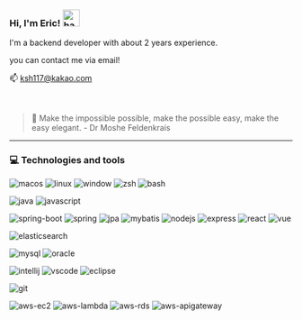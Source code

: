 ### Hi, I'm Eric! <img src="https://raw.githubusercontent.com/bygui86/bygui86/master/images/hand.gif" width="30px" alt="hand"></h2>
I'm a backend developer with about 2 years experience.

you can contact me via email! 

📫 ksh117@kakao.com
<br/><br/><br/>
> 🎈 Make the impossible possible, make the possible easy, make the easy elegant. - Dr Moshe Feldenkrais

- - -

### 💻 Technologies and tools

![macos](https://img.shields.io/badge/OS-MacOS-informational?style=flat&logo=Apple&logoColor=white&color=yellow)
![linux](https://img.shields.io/badge/OS-Linux-informational?style=flat&logo=linux&logoColor=white&color=yellow)
![window](https://img.shields.io/badge/OS-Windows-informational?style=flat&logo=Windows&logoColor=white&color=yellow)
![zsh](https://img.shields.io/badge/Shell-zsh-informational?style=flat&logo=gnu-bash&logoColor=white&color=yellow)
![bash](https://img.shields.io/badge/Shell-bash-informational?style=flat&logo=gnu-bash&logoColor=white&color=yellow)

![java](https://img.shields.io/badge/Language-Java-informational?style=flat&logo=Java&logoColor=white&color=orange)
![javascript](https://img.shields.io/badge/Language-JavaScript-informational?style=flat&logo=JavaScript&logoColor=white&color=orange)

![spring-boot](https://img.shields.io/badge/Framework-Spring_Boot-informational?style=flat&logo=SpringBoot&logoColor=white&color=blueviolet)
![spring](https://img.shields.io/badge/Framework-Spring-informational?style=flat&logo=Spring&logoColor=white&color=blueviolet)
![jpa](https://img.shields.io/badge/Spring_Data_JPA-informational?style=flat&color=1B365D)
![mybatis](https://img.shields.io/badge/Spring_MyBatis-informational?style=flat&color=1B365D)
![nodejs](https://img.shields.io/badge/Framework-Node.js-informational?style=flat&logo=Node.js&logoColor=white&color=blueviolet)
![express](https://img.shields.io/badge/Express-informational?style=flat&color=1B365D)
![react](https://img.shields.io/badge/Framework-React-informational?style=flat&logo=React&logoColor=white&color=blueviolet)
![vue](https://img.shields.io/badge/Framework-VueJS-informational?style=flat&logo=Vue.js&logoColor=white&color=blueviolet)

![elasticsearch](https://img.shields.io/badge/Data-ElasticSearch-informational?style=flat&logo=ElasticSearch&logoColor=white&color=ff9a00)

![mysql](https://img.shields.io/badge/DB-MySQL-informational?style=flat&logo=MySQL&logoColor=white&color=2bbc8a)
![oracle](https://img.shields.io/badge/DB-Oracle-informational?style=flat&logo=Oracle&logoColor=white&color=2bbc8a)

![intellij](https://img.shields.io/badge/IDE-intellij-informational?style=flat&logo=IntellijIDEA&logoColor=white&color=blue)
![vscode](https://img.shields.io/badge/IDE-VSCode-informational?style=flat&logo=VisualStudioCode&logoColor=white&color=blue)
![eclipse](https://img.shields.io/badge/IDE-Eclipse-informational?style=flat&logo=EclipseIDE&logoColor=white&color=blue)

![git](https://img.shields.io/badge/Tool-Git-informational?style=flat&logo=Git&logoColor=white&color=red)

![aws-ec2](https://img.shields.io/badge/AWS-EC2-informational?style=flat&logo=AmazonEC2&logoColor=white&color=brightgreen)
![aws-lambda](https://img.shields.io/badge/AWS-Lambda-informational?style=flat&logo=AWSLambda&logoColor=white&color=brightgreen)
![aws-rds](https://img.shields.io/badge/AWS-RDS-informational?style=flat&logo=AmazonRDS&logoColor=white&color=brightgreen)
![aws-apigateway](https://img.shields.io/badge/AWS-API_Gateway-informational?style=flat&logo=AmazonRDS&logoColor=white&color=brightgreen)
